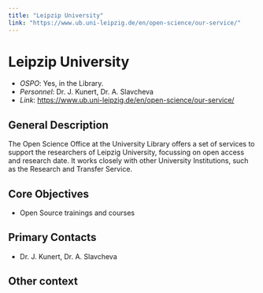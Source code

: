 ```yaml
---
title: "Leipzip University"
link: "https://www.ub.uni-leipzig.de/en/open-science/our-service/"
--- 
```


# Leipzip University

- *OSPO*: Yes, in the Library.
- *Personnel*: Dr. J. Kunert, Dr. A. Slavcheva
- *Link*: https://www.ub.uni-leipzig.de/en/open-science/our-service/


## General Description

The Open Science Office at the University Library offers a set of services to support the researchers of Leipzig University, focussing on open access and research date. It works closely with other University Institutions, such as the Research and Transfer Service.

## Core Objectives

- Open Source trainings and courses

## Primary Contacts

- Dr. J. Kunert, Dr. A. Slavcheva

## Other context


